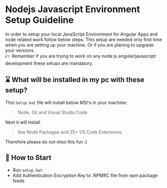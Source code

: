 # Nodejs Javascript Environment Setup Guideline

In order to setup your local JavaScript Environment for Angular Apps and node related work follow below steps.
This setup are needed only first time when you are setting up your machine. Or if you are planing to upgrade your versions.  
👉 Remember if you are trying to work on any node js angular/javascript development these setups are mandatory.

## ⌛ What will be installed in my pc with these setup?

This `Setup.bat` file will install below MSI's in your machine:

> Node, Git and Visual Studio Code

Next it will install

> few Node Packages and 25+ VS Code Extensions.

Therefore please do not miss this fun :)

## 🏃 How to Start

-   Run `setup.bat`
-   Add Authentication Encryption Key to .NPMRC file from npm package feeds
